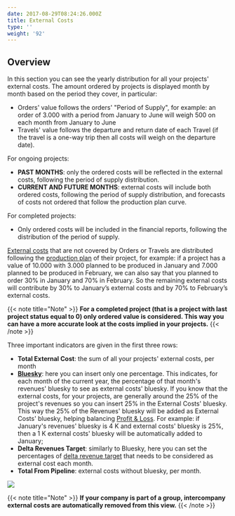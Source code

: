 ```yaml
---
date: 2017-08-29T08:24:26.000Z
title: External Costs
type: ''
weight: '92'
---
```


## Overview

In this section you can see the yearly distribution for all your projects' external costs. The amount ordered by projects is displayed month by month based on the period they cover, in particular:

* Orders' value follows the orders' "Period of Supply", for example: an order of 3.000 with a period from January to June will weigh 500 on each month from January to June
* Travels' value follows the departure and return date of each Travel (if the travel is a one-way trip then all costs will weigh on the departure date).

For ongoing projects:

* **PAST MONTHS**: only the ordered costs will be reflected in the external costs, following the period of supply distribution.
* **CURRENT AND FUTURE MONTHS**: external costs will include both ordered costs, following the period of supply distribution, and forecasts of costs not ordered that follow the production plan curve.

For completed projects:

* Only ordered costs will be included in the financial reports, following the distribution of the period of supply.

[External costs](http://support.wethod.com/budget/index/) that are not covered by Orders or Travels are distributed following the [production plan](http://support.wethod.com/finance/index/#production-plan) of their project, for example: if a project has a value of 10.000 with 3.000 planned to be produced in January and 7.000 planned to be produced in February, we can also say that you planned to order 30% in January and 70% in February. So the remaining external costs will contribute by 30% to January’s external costs and by 70% to February’s external costs.

{{< note title="Note" >}}
**For a completed project (that is a project with last project status equal to 0) only ordered value is considered. This way you can have a more accurate look at the costs implied in your projects.**
{{< /note >}}

Three important indicators are given in the first three rows:

* **Total External Cost**: the sum of all your projects' external costs, per month
* **[Bluesky](http://support.wethod.com/glossary/index/#bluesky)**: here you can insert only one percentage. This indicates, for each month of the current year, the percentage of that month's revenues' bluesky to see as external costs' bluesky. If you know that the external costs, for your projects, are generally around the 25% of the project's revenues so you can insert 25% in the External Costs' bluesky. This way the 25% of the Revenues' bluesky will be added as External Costs' bluesky, helping balancing [Profit & Loss](http://support.wethod.com/profit-loss/index/). For example: if January's revenues' bluesky is 4 K and external costs' bluesky is 25%, then a 1 K external costs' bluesky will be automatically added to January;
* **Delta Revenues Target**: similarly to Bluesky, here you can set the percentages of [delta revenue target](http://support.wethod.com/revenues/index/) that needs to be considered as external cost each month.
* **Total From Pipeline**: external costs without bluesky, per month.

![](/uploads/2021/05/18/new_external_costs.png)

{{< note title="Note" >}}
**If your company is part of a group, intercompany external costs are automatically removed from this view.**
{{< /note >}}
